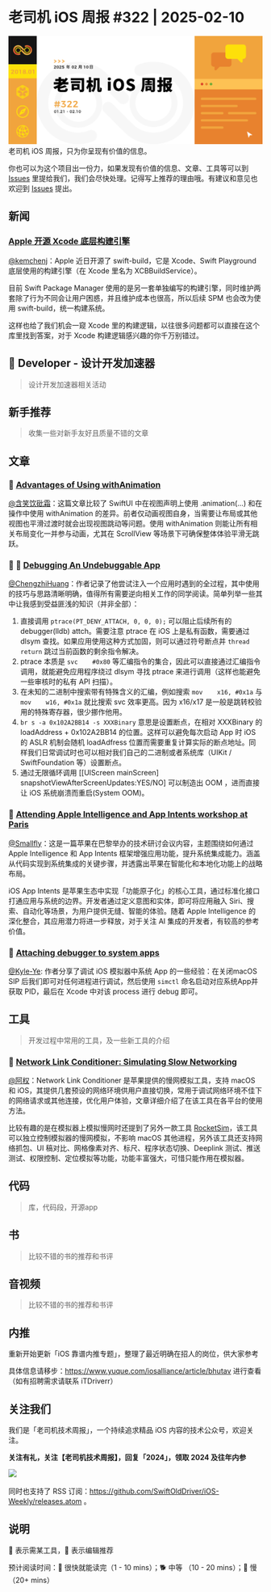 # 老司机 iOS 周报 #322 | 2025-02-10

![ios-weekly](https://github.com/SwiftOldDriver/iOS-Weekly/blob/master/assets/weekly-header/322.jpg?raw=true)
老司机 iOS 周报，只为你呈现有价值的信息。

你也可以为这个项目出一份力，如果发现有价值的信息、文章、工具等可以到 [Issues](https://github.com/SwiftOldDriver/iOS-Weekly/issues) 里提给我们，我们会尽快处理。记得写上推荐的理由哦。有建议和意见也欢迎到 [Issues](https://github.com/SwiftOldDriver/iOS-Weekly/issues) 提出。

## 新闻

### [Apple 开源 Xcode 底层构建引擎](https://www.swift.org/blog/the-next-chapter-in-swift-build-technologies/)

[@kemchenj](https://kemchenj.github.io/)：Apple 近日开源了 swift-build，它是 Xcode、Swift Playground 底层使用的构建引擎（在 Xcode 里名为 XCBBuildService）。

目前 Swift Package Manager 使用的是另一套单独编写的构建引擎，同时维护两套除了行为不同会让用户困惑，并且维护成本也很高，所以后续 SPM 也会改为使用 swift-build，统一构建系统。

这样也给了我们机会一窥 Xcode 里的构建逻辑，以往很多问题都可以直接在这个库里找到答案，对于 Xcode 构建逻辑感兴趣的你千万别错过。

##  Developer - 设计开发加速器

> 设计开发加速器相关活动

## 新手推荐

> 收集一些对新手友好且质量不错的文章

## 文章

### 🐎 [Advantages of Using withAnimation](https://www.magnuskahr.dk/posts/2025/01/advantage-of-withAnimation/)

[@含笑饮砒霜](https://weibo.com/chinafishnews/)：这篇文章比较了 SwiftUI 中在视图声明上使用 .animation(...) 和在操作中使用 withAnimation 的差异。前者仅动画视图自身，当需要让布局或其他视图也平滑过渡时就会出现视图跳动等问题。使用 withAnimation 则能让所有相关布局变化一并参与动画，尤其在 ScrollView 等场景下可确保整体体验平滑无跳跃。

### 🌟 🐢 [Debugging An Undebuggable App](https://bryce.co/undebuggable/)

[@ChengzhiHuang](https://github.com/ChengzhiHuang)：作者记录了他尝试注入一个应用时遇到的全过程，其中使用的技巧与思路清晰明确，值得所有需要逆向相关工作的同学阅读。简单列举一些其中让我感到受益匪浅的知识（并非全部）：
1. 直接调用 ``ptrace(PT_DENY_ATTACH, 0, 0, 0);`` 可以阻止后续所有的 debugger(lldb) attch。需要注意 ptrace 在 iOS 上是私有函数，需要通过 dlsym 查找。如果应用使用这种方式加固，则可以通过符号断点并 ``thread return`` 跳过当前函数的剩余指令解决。
2. ptrace 本质是 ``svc    #0x80`` 等汇编指令的集合，因此可以直接通过汇编指令调用，就能避免应用程序绕过 dlsym 寻找 ptrace 来进行调用（这样也能避免一些审核时的私有 API 扫描）。
3. 在未知的二进制中搜索带有特殊含义的汇编，例如搜索 ``mov    x16, #0x1a`` 与 ``mov    w16, #0x1a`` 就比搜索 svc 效率更高。因为 x16/x17 是一般是跳转校验用的特殊寄存器，很少挪作他用。
4. ``br s -a 0x102A2BB14 -s XXXBinary`` 意思是设置断点，在相对 XXXBinary 的 loadAddress + 0x102A2BB14 的位置。这样可以避免每次启动 App 时 iOS 的 ASLR 机制会随机 loadAdfress 位置而需要重复计算实际的断点地址。同样我们日常调试时也可以相对我们自己的二进制或者系统库（UIKit / SwiftFoundation 等）设置断点。
5. 通过无限循环调用 [[UIScreen mainScreen] snapshotViewAfterScreenUpdates:YES/NO] 可以制造出 OOM ，进而直接让 iOS 系统崩溃而重启(System OOM)。

### 🐎 [Attending Apple Intelligence and App Intents workshop at Paris](https://blog.thomasdurand.fr/story/2025-01-17-attending-apple-workshop/)

[@Smallfly](https://github.com/iostalks)：这是一篇苹果在巴黎举办的技术研讨会议内容，主题围绕如何通过 Apple Intelligence 和 App Intents 框架增强应用功能，提升系统集成能力。涵盖从代码实现到系统集成的关键步骤，并透露出苹果在智能化和本地化功能上的战略布局。

iOS App Intents 是苹果生态中实现「功能原子化」的核心工具，通过标准化接口打通应用与系统的边界。开发者通过定义意图和实体，即可将应用融入 Siri、搜索、自动化等场景，为用户提供无缝、智能的体验。随着 Apple Intelligence 的深化整合，其应用潜力将进一步释放，对于关注 AI 集成的开发者，有较高的参考价值。

### 🐎 [Attaching debugger to system apps](https://supersonicbyte.com/blog/attaching-debugger-to-system-apps/)

[@Kyle-Ye](https://github.com/Kyle-Ye): 作者分享了调试 iOS 模拟器中系统 App 的一些经验：在关闭macOS SIP 后我们即可对任何进程进行调试，然后使用 `simctl` 命名启动对应系统App并获取 PID，最后在 Xcode 中对该 process 进行 debug 即可。

## 工具

> 开发过程中常用的工具，及一些新工具的介绍

### 🐎 [Network Link Conditioner: Simulating Slow Networking](https://www.avanderlee.com/debugging/network-link-conditioner-utility/)

[@阿权](https://github.com/bqlin)：Network Link Conditioner 是苹果提供的慢网模拟工具，支持 macOS 和 iOS，其提供几套预设的网络环境供用户直接切换，常用于调试网络环境不佳下的网络请求或其他连接，优化用户体验，文章详细介绍了在该工具在各平台的使用方法。

比较有趣的是在模拟器上模拟慢网时还提到了另外一款工具 [RocketSim](https://www.rocketsim.app/?utm_source=swiftlee&utm_medium=article&utm_campaign=network_link_conditioner)，该工具可以独立控制模拟器的慢网模拟，不影响 macOS 其他进程，另外该工具还支持网络抓包、UI 稿对比、网格像素对齐、标尺、程序状态切换、Deeplink 测试、推送测试、权限控制、定位模拟等功能，功能丰富强大，可惜只能作用在模拟器。

## 代码

> 库，代码段，开源app

## 书

> 比较不错的书的推荐和书评

## 音视频

> 比较不错的书的推荐和书评

## 内推

重新开始更新「iOS 靠谱内推专题」，整理了最近明确在招人的岗位，供大家参考

具体信息请移步：https://www.yuque.com/iosalliance/article/bhutav 进行查看（如有招聘需求请联系 iTDriverr）

## 关注我们

我们是「老司机技术周报」，一个持续追求精品 iOS 内容的技术公众号，欢迎关注。

**关注有礼，关注【老司机技术周报】，回复「2024」，领取 2024 及往年内参**

![](https://github.com/SwiftOldDriver/iOS-Weekly/blob/master/assets/qrcode_for_wechat.jpg?raw=true)

同时也支持了 RSS 订阅：https://github.com/SwiftOldDriver/iOS-Weekly/releases.atom 。

## 说明

🚧 表示需某工具，🌟 表示编辑推荐

预计阅读时间：🐎 很快就能读完（1 - 10 mins）；🐕 中等 （10 - 20 mins）；🐢 慢（20+ mins）
